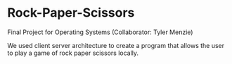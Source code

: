 # Rock-Paper-Scissors
Final Project for Operating Systems (Collaborator: Tyler Menzie)

We used client server architecture to create a program that allows the user
to play a game of rock paper scissors locally.
